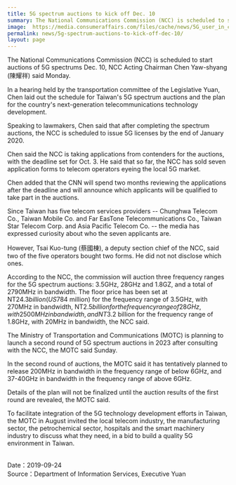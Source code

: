 ```yaml
---
title: 5G spectrum auctions to kick off Dec. 10
summary: The National Communications Commission (NCC) is scheduled to start auctions of 5G spectrums Dec. 10, NCC Acting Chairman Chen Yaw-shyang (陳耀祥) said Monday.
image:  https://media.consumeraffairs.com/files/cache/news/5G_user_in_city_sarayut_Getty_Images_large.jpg
permalink: news/5g-spectrum-auctions-to-kick-off-dec-10/
layout: page
---
```

The National Communications Commission (NCC) is scheduled to start auctions of 5G spectrums Dec. 10, NCC Acting Chairman Chen Yaw-shyang (陳耀祥) said Monday.

In a hearing held by the transportation committee of the Legislative Yuan, Chen laid out the schedule for Taiwan's 5G spectrum auctions and the plan for the country's next-generation telecommunications technology development.

Speaking to lawmakers, Chen said that after completing the spectrum auctions, the NCC is scheduled to issue 5G licenses by the end of January 2020.

Chen said the NCC is taking applications from contenders for the auctions, with the deadline set for Oct. 3. He said that so far, the NCC has sold seven application forms to telecom operators eyeing the local 5G market.

Chen added that the CNN will spend two months reviewing the applications after the deadline and will announce which applicants will be qualified to take part in the auctions.

Since Taiwan has five telecom services providers -- Chunghwa Telecom Co., Taiwan Mobile Co. and Far EasTone Telecommunications Co., Taiwan Star Telecom Corp. and Asia Pacific Telecom Co. -- the media has expressed curiosity about who the seven applicants are.

However, Tsai Kuo-tung (蔡國棟), a deputy section chief of the NCC, said two of the five operators bought two forms. He did not not disclose which ones.

According to the NCC, the commission will auction three frequency ranges for the 5G spectrum auctions: 3.5GHz, 28GHz and 1.8GZ, and a total of 2790MHz in bandwidth.
The floor price has been set at NT$24.3 billion (US$784 million) for the frequency range of 3.5GHz, with 270MHz in bandwidth, NT$2.5 billion for the frequency range of 28GHz, with 2500MHz in bandwidth, and NT$3.2 billion for the frequency range of 1.8GHz, with 20MHz in bandwidth, the NCC said.

The Ministry of Transportation and Communications (MOTC) is planning to launch a second round of 5G spectrum auctions in 2023 after consulting with the NCC, the MOTC said Sunday.

In the second round of auctions, the MOTC said it has tentatively planned to release 200MHz in bandwidth in the frequency range of below 6GHz, and 37-40GHz in bandwidth in the frequency range of above 6GHz.

Details of the plan will not be finalized until the auction results of the first round are revealed, the MOTC said.

To facilitate integration of the 5G technology development efforts in Taiwan, the MOTC in August invited the local telecom industry, the manufacturing sector, the petrochemical sector, hospitals and the smart machinery industry to discuss what they need, in a bid to build a quality 5G environment in Taiwan.

<br/>
Date：2019-09-24
<br/>
Source：Department of Information Services, Executive Yuan
